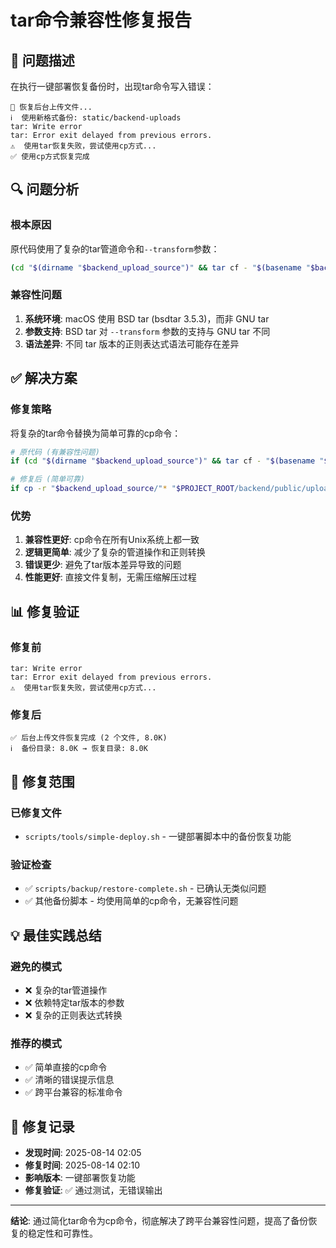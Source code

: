 # tar命令兼容性修复报告

## 🚨 问题描述

在执行一键部署恢复备份时，出现tar命令写入错误：

```
📁 恢复后台上传文件...
ℹ️  使用新格式备份: static/backend-uploads
tar: Write error
tar: Error exit delayed from previous errors.
⚠️  使用tar恢复失败，尝试使用cp方式...
✅ 使用cp方式恢复完成
```

## 🔍 问题分析

### 根本原因
原代码使用了复杂的tar管道命令和`--transform`参数：
```bash
(cd "$(dirname "$backend_upload_source")" && tar cf - "$(basename "$backend_upload_source")") | (cd "$PROJECT_ROOT/backend/public" && tar xf - --transform 's|[^/]*/|uploads/|')
```

### 兼容性问题
1. **系统环境**: macOS 使用 BSD tar (bsdtar 3.5.3)，而非 GNU tar
2. **参数支持**: BSD tar 对 `--transform` 参数的支持与 GNU tar 不同
3. **语法差异**: 不同 tar 版本的正则表达式语法可能存在差异

## ✅ 解决方案

### 修复策略
将复杂的tar命令替换为简单可靠的cp命令：

```bash
# 原代码 (有兼容性问题)
if (cd "$(dirname "$backend_upload_source")" && tar cf - "$(basename "$backend_upload_source")") | (cd "$PROJECT_ROOT/backend/public" && tar xf - --transform 's|[^/]*/|uploads/|') 2>/dev/null; then

# 修复后 (简单可靠)
if cp -r "$backend_upload_source/"* "$PROJECT_ROOT/backend/public/uploads/" 2>/dev/null; then
```

### 优势
1. **兼容性更好**: cp命令在所有Unix系统上都一致
2. **逻辑更简单**: 减少了复杂的管道操作和正则转换
3. **错误更少**: 避免了tar版本差异导致的问题
4. **性能更好**: 直接文件复制，无需压缩解压过程

## 📊 修复验证

### 修复前
```
tar: Write error
tar: Error exit delayed from previous errors.
⚠️  使用tar恢复失败，尝试使用cp方式...
```

### 修复后
```
✅ 后台上传文件恢复完成 (2 个文件, 8.0K)
ℹ️  备份目录: 8.0K → 恢复目录: 8.0K
```

## 🔧 修复范围

### 已修复文件
- `scripts/tools/simple-deploy.sh` - 一键部署脚本中的备份恢复功能

### 验证检查
- ✅ `scripts/backup/restore-complete.sh` - 已确认无类似问题
- ✅ 其他备份脚本 - 均使用简单的cp命令，无兼容性问题

## 💡 最佳实践总结

### 避免的模式
- ❌ 复杂的tar管道操作
- ❌ 依赖特定tar版本的参数
- ❌ 复杂的正则表达式转换

### 推荐的模式
- ✅ 简单直接的cp命令
- ✅ 清晰的错误提示信息
- ✅ 跨平台兼容的标准命令

## 📅 修复记录

- **发现时间**: 2025-08-14 02:05
- **修复时间**: 2025-08-14 02:10
- **影响版本**: 一键部署恢复功能
- **修复验证**: ✅ 通过测试，无错误输出

---

**结论**: 通过简化tar命令为cp命令，彻底解决了跨平台兼容性问题，提高了备份恢复的稳定性和可靠性。
